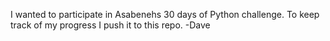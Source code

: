 I wanted to participate in Asabenehs 30 days of Python challenge.
To keep track of my progress I push it to this repo.
-Dave
